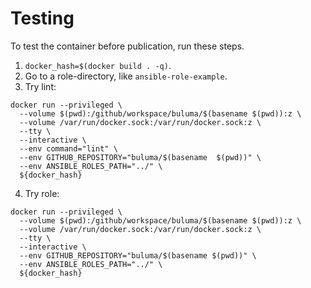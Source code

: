 # Testing

To test the container before publication, run these steps.

1. `docker_hash=$(docker build . -q)`.
2. Go to a role-directory, like `ansible-role-example`.
3. Try lint:

```shell
docker run --privileged \
  --volume $(pwd):/github/workspace/buluma/$(basename $(pwd)):z \
  --volume /var/run/docker.sock:/var/run/docker.sock:z \
  --tty \
  --interactive \
  --env command="lint" \
  --env GITHUB_REPOSITORY="buluma/$(basename  $(pwd))" \
  --env ANSIBLE_ROLES_PATH="../" \
  ${docker_hash}
```
4. Try role:

```shell
docker run --privileged \
  --volume $(pwd):/github/workspace/buluma/$(basename $(pwd)):z \
  --volume /var/run/docker.sock:/var/run/docker.sock:z \
  --tty \
  --interactive \
  --env GITHUB_REPOSITORY="buluma/$(basename $(pwd))" \
  --env ANSIBLE_ROLES_PATH="../" \
  ${docker_hash}
```
